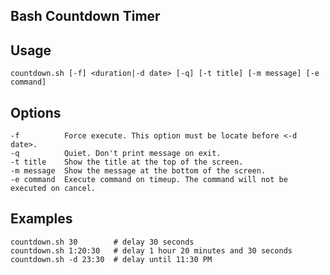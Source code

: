 Bash Countdown Timer
--------------------

Usage
-----
	countdown.sh [-f] <duration|-d date> [-q] [-t title] [-m message] [-e command]

Options
-------
	-f          Force execute. This option must be locate before <-d date>.
	-q          Quiet. Don't print message on exit.
	-t title    Show the title at the top of the screen.
	-m message  Show the message at the bottom of the screen.
	-e command  Execute command on timeup. The command will not be executed on cancel.

Examples
--------
	countdown.sh 30        # delay 30 seconds
	countdown.sh 1:20:30   # delay 1 hour 20 minutes and 30 seconds
	countdown.sh -d 23:30  # delay until 11:30 PM

